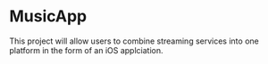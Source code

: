 # MusicApp
This project will allow users to combine streaming services into one platform in the form of an iOS applciation.
